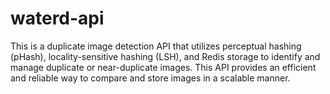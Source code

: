 # waterd-api
This is a duplicate image detection API that utilizes perceptual hashing (pHash), locality-sensitive hashing (LSH), and Redis storage to identify and manage duplicate or near-duplicate images. This API provides an efficient and reliable way to compare and store images in a scalable manner.
